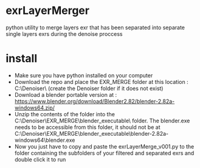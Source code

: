 # exrLayerMerger
 python utility to merge layers exr that has been separated into separate single layers exrs during the denoise proccess

# install

- Make sure you have python installed on your computer
- Download the repo and place the EXR_MERGE folder at this location : C:\Denoiser\ (create the Denoiser folder if it does not exist)
- Download a blender portable version at : https://www.blender.org/download/Blender2.82/blender-2.82a-windows64.zip/
- Unzip the contents of the folder into the C:\Denoiser\EXR_MERGE\blender_executable\ folder. The blender.exe needs to be accessible from this folder, it should not be at C:\Denoiser\EXR_MERGE\blender_executable\blender-2.82a-windows64\blender.exe
- Now you just have to copy and paste the exrLayerMerge_v001.py to the folder containing the subfolders of your filtered and separated exrs and double click it to run